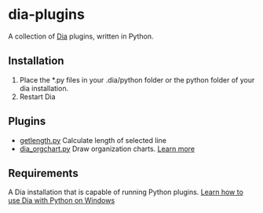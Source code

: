 dia-plugins
===========

A collection of [Dia](https://wiki.gnome.org/Apps/Dia) plugins, written in Python.

Installation
------------

1. Place the *.py files in your .dia/python folder or the python folder of your dia installation.
2. Restart Dia

Plugins
-------

* [getlength.py](src/getlength.py) Calculate length of selected line
* [dia_orgchart.py](src/dia_orgchart.py) Draw organization charts. [Learn more](http://dia-installer.de/doc/organization_chart.html.en)

Requirements
------------

A Dia installation that is capable of running Python plugins.
[Learn how to use Dia with Python on Windows](http://dia-installer.de/howto/python_win32/index.html)
